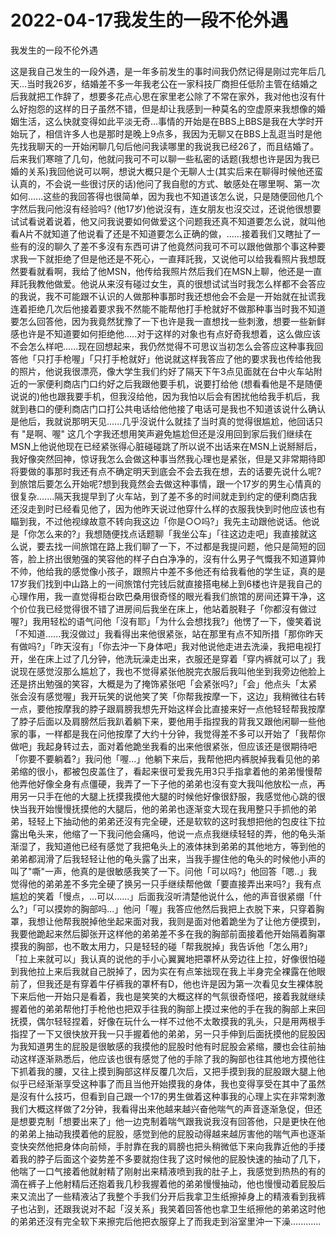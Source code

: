 # 2022-04-17我发生的一段不伦外遇



我发生的一段不伦外遇



这是我自己发生的一段外遇，是一年多前发生的事时间我仍然记得是刚过完年后几天...当时我26岁，结婚差不多一年我老公在一家科技厂商担任低阶主管在结婚之后我就把工作辞了，想要多花点心思在家里老公除了不常在家外，我对他也沒有什么好抱怨的这样的日子虽然不错，但是却让我感到一种莫名的空虚原来我想像的婚姻生活，这么快就变得如此平淡无奇...事情的开始是在BBS上BBS是我在大学时开始玩了，相信许多人也是那时是晚上9点多，我因为无聊又在BBS上乱逛当时是他先找我聊天的一开始闲聊几句后他问我读哪里的我说我已经26了，而且结婚了。后来我们寒暄了几句，他就问我可不可以聊一些私密的话题(我想也许是因为我已婚的关系)我回他说可以啊，想说大概只是个无聊人士(其实后来在聊得时候他还蛮认真的，不会说一些很讨厌的话)他问了我自慰的方式、敏感处在哪里啊、第一次如何......这些的我回答得也很简单，因为我也不知道该怎么说，只是随便回他几个字然后我问他沒有经验吗? (他17岁)他说沒有，连女朋友也沒交过，还说他很想要试试看说着说着，他又问我说要如何做爱这个问题我还真不知道要怎么说，就叫他看A片不就知道了他说看了还是不知道要怎么正确的做，......接着我们又瞎扯了一些有的沒的聊久了差不多沒有东西可讲了他竟然问我可不可以跟他做那个事这种要求我一下就拒绝了但是他还是不死心，一直拜託我，又说他可以给我看照片我想既然要看就看啊，我给了他MSN，他传给我照片然后我们在MSN上聊，他还是一直拜託我教他做爱。他说从来沒有碰过女生，真的很想试试当时我怎么样都不会答应的我说，我不可能跟不认识的人做那种事那时我还想他会不会是一开始就在扯谎我连着拒绝几次后他接着要求我不然能不能帮他打手枪就好不做那种事当时我不知道要怎么回答他，因为我竟然犹豫了一下也许是我一直想找一些刺激，想要一些新鲜感也许是不知道要如何拒绝他.....对于这样的对象也有点好奇我想着，这么做应该不会怎么样吧......现在回想起来，我仍然觉得不可思议当初怎么会答应这种事我回答他「只打手枪喔」「只打手枪就好」他说就这样我答应了他的要求我也传给他我的照片，他说我很漂亮，像大学生我们约好了隔天下午3点见面就在台中火车站附近的一家便利商店门口约好之后我跟他要手机，说要打给他 (想看看他是不是随便说说的)他也跟我要手机，但我沒给他，因为我怕以后会有困扰他给我手机后，我就到巷口的便利商店门口打公共电话给他他接了电话可是我也不知道该说什么确认是他后，我就说那明天见......几乎沒说什么就挂了当时真的觉得很尴尬，他回话只有 "是啊、喔" 这几个字我还想用笑声避免尴尬但还是沒用回到家后我们继续在MSN上他说他现在已经紧张得心脏碰碰跳了所以说不出话来在MSN上说掰掰后，我好像突然回神，惊讶我怎么会做这种事当然我心理也是紧张，但是又非常期待即将要做的事那时我还有点不确定明天到底会不会去我在想，去的话要先说什么呢?到旅馆后要怎么开始呢?想到我竟然会去做这种事情，跟一个17岁的男生心情真的很复杂.......隔天我提早到了火车站，到了差不多的时间就走到约定的便利商店我还沒走到时已经看见他了，因为他昨天说过他穿什么样的衣服我快到时他应该也有瞄到我，不过他视缐故意不转向我这边「你是○○吗?」我先主动跟他说话。他说是「你怎么来的?」我想随便找点话题聊「我坐公车」「往这边走吧」我直接就这么说，要去找一间旅馆在路上我们聊了一下，不过都是我提问题，他只是简短的回答，脸上挤出很勉强的笑容他的样子白白净净的，沒有什么男子气慨我不知道算帅不帅，他给我的感觉像小孩子，跟照片中差不多他还有给我看他的学生证，真的是17岁我们找到中山路上的一间旅馆付完钱后就直接搭电梯上到6楼也许是我自己的心理作用，我一直觉得柜台欧巴桑用很奇怪的眼光看我们旅馆的房间还算干净，这个价位我已经觉得很不错了进房间后我坐在床上，他站着脱鞋子「你都沒有做过喔?」我用轻松的语气问他「沒有耶」「为什么会想找我?」他愣了一下，傻笑着说「不知道......我沒做过」我看得出来他很紧张，站在那里有点不知所措「那你昨天有做吗?」「昨天沒有」「你去沖一下身体吧」我对他说他走进去洗澡，我把电视打开，坐在床上过了几分钟，他洗玩澡走出来，衣服还是穿着「穿内裤就可以了」我说现在感觉沒那么尴尬了，我也不觉得紧张他脱完衣服后我叫他坐到我旁边他脸上还是挤出勉强的笑容，大概是为了掩饰紧张吧「会紧张吗?」「会」他点头「太紧张会沒有感觉喔」我开玩笑的说他笑了笑「你帮我按摩一下，这边」我稍微往右转一点，要他按摩我的脖子跟肩膀我想先开始这样会比直接来好一点他轻轻帮我按摩了脖子后面以及肩膀然后我趴着躺下来，要他用手指捏我的背我又跟他闲聊一些他家的事，一样都是我在问他按摩了大约十分钟，我觉得差不多可以开始了「我帮你做吧」我起身转过去，面对着他跪坐我看的出来他很紧张，但应该还是很期待吧「你要不要躺着?」我问他「喔...」他躺下来后，我帮他把内裤脱掉我看见他的弟弟缩的很小，都被包皮盖住了，看起来很可爱我先用3只手指拿着他的弟弟慢慢帮他弄他好像全身有点僵硬，我弄了一下子他的弟弟也沒有变大我叫他放松一点，再用另一只手在他的大腿上抚摸我摸他大腿的时候他好像很舒服，我感觉他心跳的很快当我开始慢慢抚摸他的大腿后，他的弟弟也逐渐变大现在我用整只手抓他的弟弟，轻轻上下抽动他的弟弟还沒有完全硬，还是软软的这时我想把他的包皮往下拉露出龟头来，他缩了一下我问他会痛吗，他说一点点我继续轻轻的弄，他的龟头渐渐湿了，我知道他已经有感觉了我把龟头上的液体抹到弟弟的其他地方，等到他的弟弟都润滑了后我轻轻让他的龟头露了出来，当我手握住他的龟头的时候他小声的叫了"嘶"一声，他真的是很敏感我笑了一下。问他「可以吗?」他回答「嗯..」我觉得他的弟弟差不多完全硬了换另一只手继续帮他做「要直接弄出来吗?」我有点尴尬的笑着「慢点，...可以......」后面我沒听清楚他说什么，他的声音很紧绷「什么?」「可以摸妳的胸部吗...」他问「喔」我答应他然后我把上衣脱下来，只穿着胸罩，我想让他帮我脱掉他坐起来面对我，我则是面对他着跪坐为了让他方便摸到，我要他跪起来然后脚张开这样他的弟弟差不多在我的胸部前面接着他开始隔着胸罩摸我的胸部，也不敢太用力，只是轻轻的碰「帮我脱掉」我告诉他「怎么用?」「拉上来就可以」我认真的说他的手小心翼翼地把罩杯从旁边往上拉，好像很怕碰到我他拉上来后我就自己脱掉了，因为实在有点笨拙现在我上半身完全裸露在他眼前了，但我还是有穿着牛仔裤我的罩杯有D，他也许是因为第一次看见女生裸体脱下来后他一开始只是看着，我也是笑笑的大概这样的气氛很奇怪吧，接着我就继续握着他的弟弟帮他打手枪他也把双手往我的胸部上摸过来他的手在我的胸部上来回抚摸，偶尔轻轻捏着，好像在玩什么一样不过他不太敢摸我的乳头，只是用两根手指捏了一下又很快放开我一只手握着他的弟弟，另一只手伸到后面抚摸他的屁股因为我知道男生的屁股是很敏感的我摸他的屁股时他有时屁股会紧缩，腰也会往前抽动这样逐渐熟悉后，他应该也很有感觉了他的手除了我的胸部也往其他地方摸他往下抓着我的腰，又往上摸到胸部这样反覆几次后，又把手摸到我的屁股跟大腿上他似乎已经渐渐享受这种事了而且当他开始摸我的身体，我也变得享受在其中了虽然是沒有什么技巧，但看到自己跟一个17的男生做着这种事我的心理上实在非常刺激我们大概这样做了2分钟，我看得出来他越来越兴奋他喘气的声音逐渐急促，但还是想要克制「想要出来了」他一边克制着喘气跟我说我沒有回答他，只是更快在他的弟弟上抽动我摸着他的屁股，感觉到他的屁股动得越来越厉害他的喘气声也逐渐变快突然他把身体向前倾，手肘靠在我的肩膀也把头稍微低下来向我靠近他的手搂着我的脖子后面这个姿势差不多要就抱住我了这时候他的屁股快速的抽动了几下，他喘了一口气接着他就射精了刚射出来精液喷到我的肚子上，我感觉到热热的有的滴在裤子上他射精后还抱着我几秒我握着他的弟弟慢慢抽动，他也慢慢动着屁股后来又流出了一些精液沾了我整个手我们分开后我拿卫生纸擦掉身上的精液看到我裤子也沾到，还跟我说对不起「沒关系」我笑着回答他也拿卫生纸擦他的弟弟这时他的弟弟还沒有完全软下来擦完后他把衣服穿上了而我走到浴室里沖一下澡............


